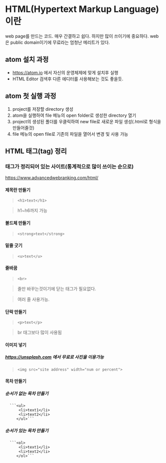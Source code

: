 # HTML(Hypertext Markup Language)이란
web page를 만드는 코드. 매우 간결하고 쉽다. 하지만 많이 쓰이기에 중요하다.
web은 public domain이기에 무료라는 엄청난 메리트가 있다.

## atom 설치 과정
- https://atom.io 에서 자신의 운영체제에 맞게 설치후 실행
- HTML Editor 검색후 다른 에디터를 사용해보는 것도 좋을듯.

## atom 첫 실행 과정
1) project를 저장할 directory 생성
2) atom을 실행하여 file 메뉴의 open folder로 생성한 directory 열기
3) project의 생성된 폴더를 우클릭하여 new file로 새로운 파일 생성(.html로 형식을 만들어줄것)
4) file 메뉴의 open file로 기존의 파일을 열어서 변경 및 사용 가능
 
## HTML 태그(tag) 정리
### 태그가 정리되어 있는 사이트(통계적으로 많이 쓰이는 순으로)
https://www.advancedwebranking.com/html/
#### 제목란 만들기
> ```<h1>text</h1>```

> h1~h6까지 가능

#### 볼드체 만들기
> ```<strong>text</strong>```

#### 밑줄 긋기
> ```<u>text</u>```

#### 줄바꿈
> ```<br>```

> 줄만 바꾸는것이기에 닫는 태그가 필요없다.

> 여러 줄 사용가능.

#### 단락 만들기
> ```<p>text</p>```

> br 태그보다 많이 사용됨

#### 이미지 넣기
##### https://unsplash.com 에서 무료로 사진을 이용가능
> ```<img src="site address" width="num or percent">```

#### 목차 만들기
##### 순서가 없는 목차 만들기
      ```<ul>
          <li>text1</li>
          <li>text2</li>
         </ul>```
##### 순서가 있는 목차 만들기
      ```<ol>
          <li>text1</li>
          <li>text2</li>
         </ol>```
